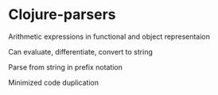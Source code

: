 # Clojure-parsers

Arithmetic expressions in functional and object representaion



Can evaluate, differentiate, convert to string

Parse from string in prefix notation



Minimized code duplication

